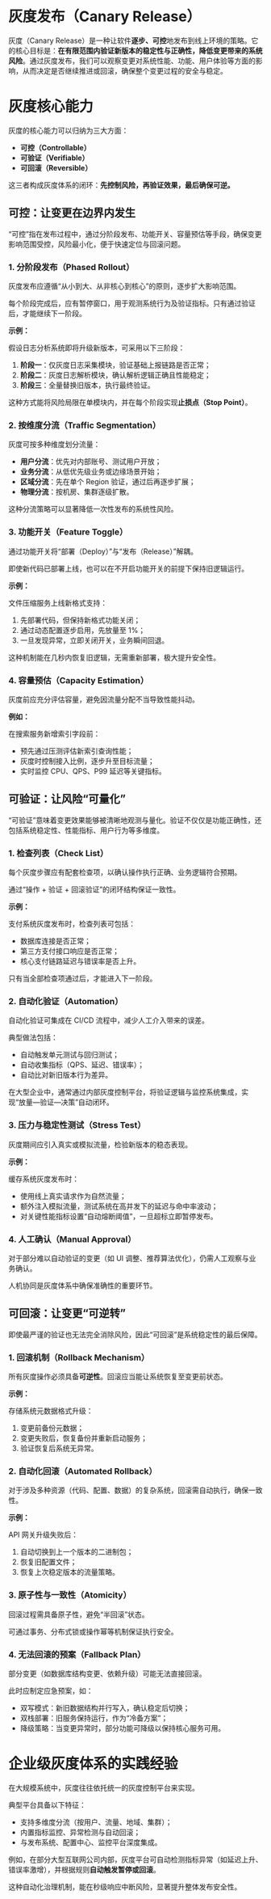 # 灰度发布（Canary Release）

灰度（Canary Release）是一种让软件**逐步、可控**地发布到线上环境的策略。它的核心目标是：**在有限范围内验证新版本的稳定性与正确性，降低变更带来的系统风险**。通过灰度发布，我们可以观察变更对系统性能、功能、用户体验等方面的影响，从而决定是否继续推进或回滚，确保整个变更过程的安全与稳定。

# 灰度核心能力

灰度的核心能力可以归纳为三大方面：

- **可控（Controllable）**
- **可验证（Verifiable）**
- **可回滚（Reversible）**

这三者构成灰度体系的闭环：**先控制风险，再验证效果，最后确保可逆。**

## 可控：让变更在边界内发生

“可控”指在发布过程中，通过分阶段发布、功能开关、容量预估等手段，确保变更影响范围受控，风险最小化，便于快速定位与回滚问题。

### 1. 分阶段发布（Phased Rollout）

灰度发布应遵循“从小到大、从非核心到核心”的原则，逐步扩大影响范围。

每个阶段完成后，应有暂停窗口，用于观测系统行为及验证指标。只有通过验证后，才能继续下一阶段。

**示例：**

假设日志分析系统即将升级新版本，可采用以下三阶段：

1. **阶段一**：仅灰度日志采集模块，验证基础上报链路是否正常；
2. **阶段二**：灰度日志解析模块，确认解析逻辑正确且性能稳定；
3. **阶段三**：全量替换旧版本，执行最终验证。

这种方式能将风险局限在单模块内，并在每个阶段实现**止损点（Stop Point）**。

### 2. 按维度分流（Traffic Segmentation）

灰度可按多种维度划分流量：

- **用户分流**：优先对内部账号、测试用户开放；
- **业务分流**：从低优先级业务或边缘场景开始；
- **区域分流**：先在单个 Region 验证，通过后再逐步扩展；
- **物理分流**：按机房、集群逐级扩散。

这种分流策略可以显著降低一次性发布的系统性风险。

### 3. 功能开关（Feature Toggle）

通过功能开关将“部署（Deploy）”与“发布（Release）”解耦。

即使新代码已部署上线，也可以在不开启功能开关的前提下保持旧逻辑运行。

**示例：**

文件压缩服务上线新格式支持：

1. 先部署代码，但保持新格式功能关闭；
2. 通过动态配置逐步启用，先放量至 1%；
3. 一旦发现异常，立即关闭开关，业务瞬间回退。

这种机制能在几秒内恢复旧逻辑，无需重新部署，极大提升安全性。

### 4. 容量预估（Capacity Estimation）

灰度前应充分评估容量，避免因流量分配不当导致性能抖动。

**例如：**

在搜索服务新增索引字段前：

- 预先通过压测评估新索引查询性能；
- 灰度时控制接入比例，逐步升至目标流量；
- 实时监控 CPU、QPS、P99 延迟等关键指标。

## 可验证：让风险“可量化”

“可验证”意味着变更效果能够被清晰地观测与量化。验证不仅仅是功能正确性，还包括系统稳定性、性能指标、用户行为等多维度。

### 1. 检查列表（Check List）

每个灰度步骤应有配套检查项，以确认操作执行正确、业务逻辑符合预期。

通过“操作 + 验证 + 回滚验证”的闭环结构保证一致性。

**示例：**

支付系统灰度发布时，检查列表可包括：

- 数据库连接是否正常；
- 第三方支付接口响应是否正常；
- 核心支付链路延迟与错误率是否上升。

只有当全部检查项通过后，才能进入下一阶段。

### 2. 自动化验证（Automation）

自动化验证可集成在 CI/CD 流程中，减少人工介入带来的误差。

典型做法包括：

- 自动触发单元测试与回归测试；
- 自动收集指标（QPS、延迟、错误率）；
- 自动比对新旧版本行为差异。

在大型企业中，通常通过内部灰度控制平台，将验证逻辑与监控系统集成，实现“放量—验证—决策”自动闭环。

### 3. 压力与稳定性测试（Stress Test）

灰度期间应引入真实或模拟流量，检验新版本的稳态表现。

**示例：**

缓存系统灰度发布时：

- 使用线上真实请求作为自然流量；
- 额外注入模拟流量，测试系统在高并发下的延迟与命中率波动；
- 对关键性能指标设置“自动熔断阈值”，一旦超标立即暂停发布。

### 4. 人工确认（Manual Approval）

对于部分难以自动验证的变更（如 UI 调整、推荐算法优化），仍需人工观察与业务确认。

人机协同是灰度体系中确保准确性的重要环节。

## 可回滚：让变更“可逆转”

即使最严谨的验证也无法完全消除风险，因此“可回滚”是系统稳定性的最后保障。

### 1. 回滚机制（Rollback Mechanism）

所有灰度操作必须具备**可逆性**。回滚应当能让系统恢复至变更前状态。

**示例：**

存储系统元数据格式升级：

1. 变更前备份元数据；
2. 变更失败后，恢复备份并重新启动服务；
3. 验证恢复后系统无异常。

### 2. 自动化回滚（Automated Rollback）

对于涉及多种资源（代码、配置、数据）的复杂系统，回滚需自动执行，确保一致性。

**示例：**

API 网关升级失败后：

1. 自动切换到上一个版本的二进制包；
2. 恢复旧配置文件；
3. 恢复上次稳定版本的流量策略。

### 3. 原子性与一致性（Atomicity）

回滚过程需具备原子性，避免“半回滚”状态。

可通过事务、分布式锁或操作幂等机制保证执行安全。

### 4. 无法回滚的预案（Fallback Plan）

部分变更（如数据库结构变更、依赖升级）可能无法直接回滚。

此时应制定应急预案，如：

- 双写模式：新旧数据结构并行写入，确认稳定后切换；
- 双栈部署：旧服务保持运行，作为“冷备方案”；
- 降级策略：当变更异常时，部分功能可降级以保持核心服务可用。

# 企业级灰度体系的实践经验

在大规模系统中，灰度往往依托统一的灰度控制平台来实现。

典型平台具备以下特征：

- 支持多维度分流（按用户、流量、地域、集群）；
- 内置指标监控、异常检测与自动回滚；
- 与发布系统、配置中心、监控平台深度集成。

例如，在部分大型互联网公司内部，灰度平台可自动检测指标异常（如延迟上升、错误率激增），并根据规则**自动触发暂停或回滚**。

这种自动化治理机制，能在秒级响应中断风险，显著提升整体发布安全性。